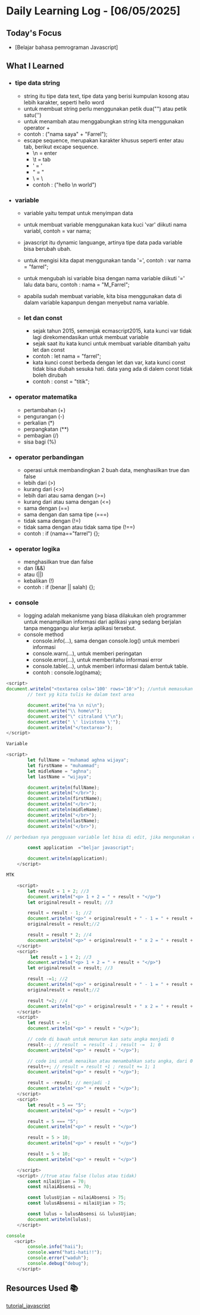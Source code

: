 # Daily Learning Log - [06/05/2025]

## Today's Focus

- [Belajar bahasa pemrograman Javascript]

## What I Learned

- ### tipe data string
    - string itu tipe data text, tipe data yang berisi kumpulan kosong atau lebih karakter, seperti hello word
    - untuk membuat string perlu menggunakan petik dua("") atau petik satu('')
    - untuk menambah atau menggabungkan string kita menggunakan operator +
    - contoh : ("nama saya" + "Farrel");
    - escape sequence, merupakan karakter khusus seperti enter atau tab, berikut excape sequence.
      - \n = enter
      - \t = tab
      - \' = '
      - \" = "
      - \\ = \
      - contoh : ("hello \n world")
- ### variable
    - variable yaitu tempat untuk menyimpan data
    - untuk membuat variable menggunakan kata kuci 'var' diikuti nama variabl, contoh = var nama;
    - javascript itu dynamic languange, artinya tipe data pada variable bisa berubah ubah.
    - untuk mengisi kita dapat menggunakan tanda '=', contoh : var nama = "farrel";
    - untuk mengubah isi variable bisa dengan nama variable diikuti '=' lalu data baru, contoh : nama = "M_Farrel";
    - apabila sudah membuat variable, kita bisa menggunakan data di dalam variable kapanpun dengan menyebut nama variable.

  - ### let dan const
    - sejak tahun 2015, semenjak ecmascript2015, kata kunci var tidak lagi direkomendasikan untuk membuat variable
    - sejak saat itu kata kunci untuk membuat variable ditambah yaitu let dan const
    - contoh : let nama = "farrel";
    - kata kunci const berbeda dengan let dan var, kata kunci const tidak bisa diubah sesuka hati. data yang ada di dalem const tidak boleh dirubah
    - contoh : const = "titik";

 - ### operator matematika
    - pertambahan (+)
    - pengurangan (-)
    - perkalian (*)
    - perpangkatan (**)
    - pembagian (/)
    - sisa bagi (%)
  
  - ### operator perbandingan
    - operasi untuk membandingkan 2 buah data, menghasilkan true dan false
    - lebih dari (>)
    - kurang dari (<>)
    - lebih dari atau sama dengan (>=)
    - kurang dari atau sama dengan (<=)
    - sama dengan (==) 
    - sama dengan dan sama tipe (===)
    - tidak sama dengan (!=)
    - tidak sama dengan atau tidak sama tipe (!==)
    - contoh : if (nama=="farrel") {};
  - ### operator logika
    - menghasilkan true dan false
    - dan (&&)
    - atau (||)
    - kebalikan (!)
    - contoh : if (benar || salah) {};

  - ### console
    - logging adalah mekanisme yang biasa dilakukan oleh programmer untuk menampilkan informasi dari aplikasi yang sedang berjalan tanpa menggangu alur kerja aplikasi tersebut.
    - console method 
      - console.info(...), sama dengan console.log() untuk memberi informasi
      - console.warn(...), untuk memberi peringatan
      - console.error(...), untuk memberitahu informasi error
      - console.table(...), untuk memberi informasi dalam bentuk table.
      - contoh : console.log(nama); 
```typescript
<script>
document.writeln("<textarea cols='100' rows='10'>"); //untuk memasukan 
        // text yg kita tulis ke dalam text area

        document.write("na \n ni\n");
        document.write("\\ home\n");
        document.write("\" citraland \"\n");
        document.write(" \' livistona \'");
        document.writeln("</textarea>"); 
</script>

Variable

<script>
        let fullName = "muhamad aghna wijaya";
        let firstName = "muhammad";
        let midleName = "aghna";
        let lastName = "wijaya";

        document.writeln(fullName);
        document.writeln("</br>");
        document.writeln(firstName);
        document.writeln("</br>");
        document.writeln(midleName);
        document.writeln("</br>");
        document.writeln(lastName);
        document.writeln("</br>");

// perbedaan nya pengguaan variable let bisa di edit, jika mengunakan const paten tidak bisa di ubah	

        const application  ="beljar javascript";

        document.writeln(application);
    </script>

MTK

    <script>
        let result = 1 + 2; //3
        document.writeln("<p> 1 + 2 = " + result + "</p>")
        let originalresult = result; //3

        result = result - 1; //2
        document.writeln("<p>" + originalresult + " - 1 = " + result + "</p>");
        originalresult = result;//2

        result = result * 2; //4
        document.writeln("<p>" + originalresult + " x 2 = " + result + "</p>");
    </script>
    <script>
         let result = 1 + 2; //3
        document.writeln("<p> 1 + 2 = " + result + "</p>")
        let originalresult = result; //3

        result -=1; //2
        document.writeln("<p>" + originalresult + " - 1 = " + result + "</p>");
        originalresult = result;//2

        result *=2; //4
        document.writeln("<p>" + originalresult + " x 2 = " + result + "</p>");
    </script>
    <script>
        let result = +1;
        document.writeln("<p>" + result + "</p>");

        // code di bawah untuk menurun kan satu angka menjadi 0
        result--; // result  = result -1 ; result -=  1; 0  
        document.writeln("<p>" + result + "</p>");

        // code ini untuk menaikan atau menambahkan satu angka, dari 0 menjadi 1
        result++; // result = result +1 ; result += 1; 1
        document.writeln("<p>" + result + "</p>");

        result = -result; // menjadi -1
        document.writeln("<p>" + result + "</p>");
    </script>
    <script>
        let result = 5 == "5";
        document.writeln("<p>" + result + "</p>")

        result = 5 === "5";
        document.writeln("<p>" + result + "</p>")

        result = 5 > 10;
        document.writeln("<p>" + result + "</p>")

        result = 5 < 10;
        document.writeln("<p>" + result + "</p>")

    </script>
    <script> //true atau false (lulus atau tidak)
        const nilaiUjian = 70;
        const nilaiAbsensi = 70;

        const lulusUjian = nilaiAbsensi > 75;
        const lulusAbsensi = nilaiUjian > 75; 

        const lulus = lulusAbsensi && lulusUjian;
        document.writeln(lulus);    
    </script>	

console
   <script>
        console.info("haii");
        console.warn("hati-hati!!");
        console.error("waduh");
        console.debug("debug");
    </script>	
```
## Resources Used 📚
[tutorial_javascript](https://youtu.be/SDROba_M42g?si=KB1hDbnVRNBgtCVw)